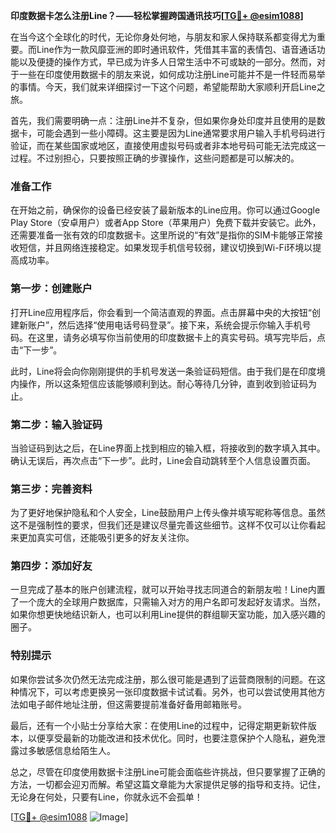 **印度数据卡怎么注册Line？——轻松掌握跨国通讯技巧[[TG💪+ @esim1088](https://t.me/s/esim1088)]**

在当今这个全球化的时代，无论你身处何地，与朋友和家人保持联系都变得尤为重要。而Line作为一款风靡亚洲的即时通讯软件，凭借其丰富的表情包、语音通话功能以及便捷的操作方式，早已成为许多人日常生活中不可或缺的一部分。然而，对于一些在印度使用数据卡的朋友来说，如何成功注册Line可能并不是一件轻而易举的事情。今天，我们就来详细探讨一下这个问题，希望能帮助大家顺利开启Line之旅。

首先，我们需要明确一点：注册Line并不复杂，但如果你身处印度并且使用的是数据卡，可能会遇到一些小障碍。这主要是因为Line通常要求用户输入手机号码进行验证，而在某些国家或地区，直接使用虚拟号码或者非本地号码可能无法完成这一过程。不过别担心，只要按照正确的步骤操作，这些问题都是可以解决的。

### **准备工作**
在开始之前，确保你的设备已经安装了最新版本的Line应用。你可以通过Google Play Store（安卓用户）或者App Store（苹果用户）免费下载并安装它。此外，还需要准备一张有效的印度数据卡。这里所说的“有效”是指你的SIM卡能够正常接收短信，并且网络连接稳定。如果发现手机信号较弱，建议切换到Wi-Fi环境以提高成功率。

### **第一步：创建账户**
打开Line应用程序后，你会看到一个简洁直观的界面。点击屏幕中央的大按钮“创建新账户”，然后选择“使用电话号码登录”。接下来，系统会提示你输入手机号码。在这里，请务必填写你当前使用的印度数据卡上的真实号码。填写完毕后，点击“下一步”。

此时，Line将会向你刚刚提供的手机号发送一条验证码短信。由于我们是在印度境内操作，所以这条短信应该能够顺利到达。耐心等待几分钟，直到收到验证码为止。

### **第二步：输入验证码**
当验证码到达之后，在Line界面上找到相应的输入框，将接收到的数字填入其中。确认无误后，再次点击“下一步”。此时，Line会自动跳转至个人信息设置页面。

### **第三步：完善资料**
为了更好地保护隐私和个人安全，Line鼓励用户上传头像并填写昵称等信息。虽然这不是强制性的要求，但我们还是建议尽量完善这些细节。这样不仅可以让你看起来更加真实可信，还能吸引更多的好友关注你。

### **第四步：添加好友**
一旦完成了基本的账户创建流程，就可以开始寻找志同道合的新朋友啦！Line内置了一个庞大的全球用户数据库，只需输入对方的用户名即可发起好友请求。当然，如果你想更快地结识新人，也可以利用Line提供的群组聊天室功能，加入感兴趣的圈子。

### **特别提示**
如果你尝试多次仍然无法完成注册，那么很可能是遇到了运营商限制的问题。在这种情况下，可以考虑更换另一张印度数据卡试试看。另外，也可以尝试使用其他方法如电子邮件地址注册，但这需要提前准备好备用邮箱账号。

最后，还有一个小贴士分享给大家：在使用Line的过程中，记得定期更新软件版本，以便享受最新的功能改进和技术优化。同时，也要注意保护个人隐私，避免泄露过多敏感信息给陌生人。

总之，尽管在印度使用数据卡注册Line可能会面临些许挑战，但只要掌握了正确的方法，一切都会迎刃而解。希望这篇文章能为大家提供足够的指导和支持。记住，无论身在何处，只要有Line，你就永远不会孤单！

[[TG💪+ @esim1088](https://t.me/s/esim1088) ![Image](https://i.postimg.cc/4NQfJmqS/Snipaste-2025-05-13-00-14-12.png)]